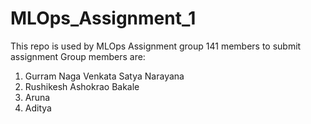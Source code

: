 # MLOps_Assignment_1
This repo is used by MLOps Assignment group 141 members to submit assignment
Group members are:
1. Gurram Naga Venkata Satya Narayana
2. Rushikesh Ashokrao Bakale
3. Aruna
4. Aditya
